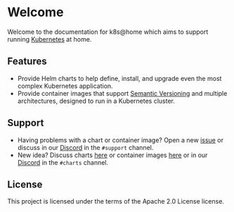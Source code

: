 # Welcome

Welcome to the documentation for k8s@home which aims to support running [Kubernetes](https://kubernetes.io/) at home.

## Features

- Provide Helm charts to help define, install, and upgrade even the most complex Kubernetes application.
- Provide container images that support [Semantic Versioning](https://semver.org/) and multiple architectures, designed to run in a Kubernetes cluster.

## Support

- Having problems with a chart or container image? Open a new [issue](https://github.com/k8s-at-home/charts/issues/new/choose) or discuss in our [Discord](https://discord.gg/sTMX7Vh) in the `#support` channel.
- New idea? Discuss charts [here](https://github.com/k8s-at-home/charts/discussions) or container images [here]() or in our [Discord](https://discord.gg/sTMX7Vh) in the `#charts` channel.

## License

This project is licensed under the terms of the Apache 2.0 License license.
